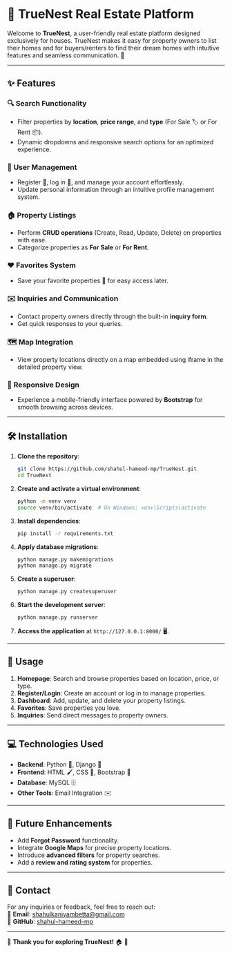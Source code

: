 # 🏡 TrueNest Real Estate Platform

Welcome to **TrueNest**, a user-friendly real estate platform designed exclusively for houses. TrueNest makes it easy for property owners to list their homes and for buyers/renters to find their dream homes with intuitive features and seamless communication. 🌟

---

## ✨ Features

### 🔍 **Search Functionality**  
- Filter properties by **location**, **price range**, and **type** (For Sale 🏷️ or For Rent 📦).  
- Dynamic dropdowns and responsive search options for an optimized experience.  

### 👤 **User Management**  
- Register 📜, log in 🔐, and manage your account effortlessly.  
- Update personal information through an intuitive profile management system.  

### 🏠 **Property Listings**  
- Perform **CRUD operations** (Create, Read, Update, Delete) on properties with ease.  
- Categorize properties as **For Sale** or **For Rent**.  

### ❤️ **Favorites System**  
- Save your favorite properties 💖 for easy access later.  

### ✉️ **Inquiries and Communication**  
- Contact property owners directly through the built-in **inquiry form**.  
- Get quick responses to your queries.  

### 🗺️ **Map Integration**  
  - View property locations directly on a map embedded using iframe in the detailed property view.

### 📱 **Responsive Design**  
- Experience a mobile-friendly interface powered by **Bootstrap** for smooth browsing across devices.  

---

## 🛠️ Installation

1. **Clone the repository**:  
   ```bash
   git clone https://github.com/shahul-hameed-mp/TrueNest.git
   cd TrueNest
   ```

2. **Create and activate a virtual environment**:  
   ```bash
   python -m venv venv
   source venv/bin/activate  # On Windows: venv\Scripts\activate
   ```

3. **Install dependencies**:  
   ```bash
   pip install -r requirements.txt
   ```

4. **Apply database migrations**:  
   ```bash
   python manage.py makemigrations
   python manage.py migrate
   ```

5. **Create a superuser**:  
   ```bash
   python manage.py createsuperuser
   ```

6. **Start the development server**:  
   ```bash
   python manage.py runserver
   ```

7. **Access the application** at `http://127.0.0.1:8000/` 🖥️.  

---

## 🚀 Usage

1.  **Homepage**: Search and browse properties based on location, price, or type.  
2.  **Register/Login**: Create an account or log in to manage properties.  
3.  **Dashboard**: Add, update, and delete your property listings.  
4.  **Favorites**: Save properties you love.  
5.  **Inquiries**: Send direct messages to property owners.  

---

## 💻 Technologies Used  

- **Backend**: Python 🐍, Django 🧩  
- **Frontend**: HTML 🖌️, CSS 🎨, Bootstrap 📱  
- **Database**: MySQL 🗄️ 
- **Other Tools**: Email Integration ✉️  

---

## 🔮 Future Enhancements  

-  Add **Forgot Password** functionality.  
-  Integrate **Google Maps** for precise property locations.  
-  Introduce **advanced filters** for property searches.  
-  Add a **review and rating system** for properties.  

---

## 💬 Contact  

For any inquiries or feedback, feel free to reach out:  
📧 **Email**: shahulkaniyambetta@gmail.com  
🐙 **GitHub**: [shahul-hameed-mp](https://github.com/shahul-hameed-mp)  

---

🌟 **Thank you for exploring TrueNest!**  🏠 🌟  



